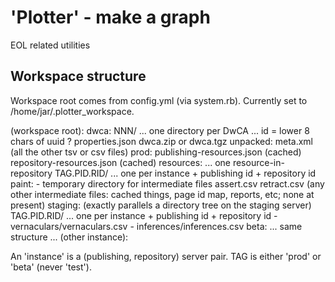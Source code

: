# 'Plotter' - make a graph

EOL related utilities

## Workspace structure

Workspace root comes from config.yml (via system.rb).  Currently set
to /home/jar/.plotter_workspace.

  (workspace root):
    dwca:
      NNN/  ... one directory per DwCA ... id = lower 8 chars of uuid ?
        properties.json
        dwca.zip or dwca.tgz
        unpacked:
          meta.xml
          (all the other tsv or csv files)
    prod:
      publishing-resources.json  (cached)
      repository-resources.json  (cached)
      resources:    ... one resource-in-repository
        TAG.PID.RID/  ... one per instance + publishing id + repository id
          paint:     - temporary directory for intermediate files
            assert.csv
            retract.csv
          (any other intermediate files: cached things, page id 
            map, reports, etc; none at present)
      staging:     (exactly parallels a directory tree on the staging server)
        TAG.PID.RID/  ... one per instance + publishing id + repository id
         - vernaculars/vernaculars.csv
         - inferences/inferences.csv
    beta:
      ... same structure ...
    (other instance):


An 'instance' is a (publishing, repository) server pair.
TAG is either 'prod' or 'beta' (never 'test').
